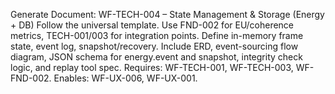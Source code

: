 Generate Document: WF-TECH-004 – State Management & Storage (Energy + DB)
Follow the universal template. Use FND-002 for EU/coherence metrics, TECH-001/003 for integration points. Define in-memory frame state, event log, snapshot/recovery. Include ERD, event-sourcing flow diagram, JSON schema for energy.event and snapshot, integrity check logic, and replay tool spec.
Requires: WF-TECH-001, WF-TECH-003, WF-FND-002. Enables: WF-UX-006, WF-UX-001.
